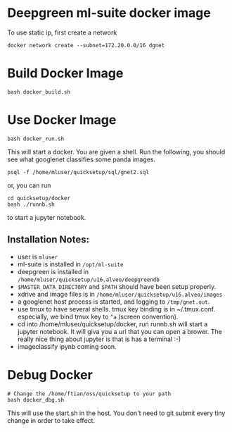 Deepgreen ml-suite docker image
===============================

To use static ip, first create a network
```
docker network create --subnet=172.20.0.0/16 dgnet
```

Build Docker Image
===================

```
bash docker_build.sh
```

Use Docker Image
=================
```
bash docker_run.sh
```
This will start a docker.  You are given a shell.   Run the following, you should 
see what googlenet classifies some panda images.
```
psql -f /home/mluser/quicksetup/sql/gnet2.sql
```

or, you can run 
```
cd quicksetup/docker
bash ./runnb.sh
```
to start a jupyter notebook.  

Installation Notes:
-------------------
* user is `mluser`
* ml-suite is installed in `/opt/ml-suite`
* deepgreen is installed in `/home/mluser/quicksetup/u16.alveo/deepgreendb`
* `$MASTER_DATA_DIRECTORY` and `$PATH` should have been setup properly.
* xdrive and image files is in `/home/mluser/quicksetup/u16.alveo/images`
* a googlenet host process is started, and logging to `/tmp/gnet.out`.
* use tmux to have several shells.   tmux key binding is in ~/.tmux.conf.
  especially, we bind tmux key to `^a` (screen convention).
* cd into /home/mluser/quicksetup/docker, run runnb.sh will start a jupyter notebook.
  It will giva you a url that you can open a brower.   The really nice thing about
  jupyter is that is has a terminal :-)
* imageclassify ipynb coming soon.

Debug Docker 
============
```
# Change the /home/ftian/oss/quicksetup to your path
bash docker_dbg.sh
```
This will use the start.sh in the host.   You don't need
to git submit every tiny change in order to take effect. 


